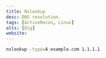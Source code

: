 ```yaml
---
title: Nslookup
desc: DNS resolution.
tags: [ActiveRecon, Linux]
alts: [Dig]
website:
---
```


```sh
nslookup -type=A example.com 1.1.1.1
```